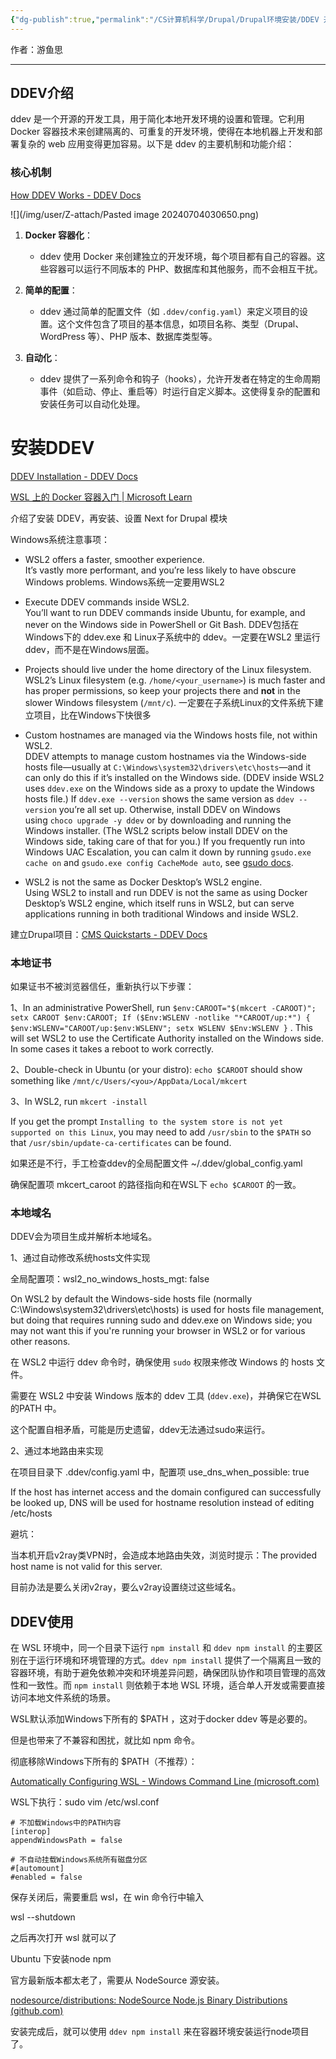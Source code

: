 ```yaml
---
{"dg-publish":true,"permalink":"/CS计算机科学/Drupal/Drupal环境安装/DDEV 开发环境/","noteIcon":"","created":"2024-07-03T13:21:20.028+08:00","updated":"2024-07-05T17:18:50.452+08:00"}
---
```



作者：游鱼思

---
## DDEV介绍

ddev 是一个开源的开发工具，用于简化本地开发环境的设置和管理。它利用 Docker 容器技术来创建隔离的、可重复的开发环境，使得在本地机器上开发和部署复杂的 web 应用变得更加容易。以下是 ddev 的主要机制和功能介绍：

### 核心机制

[How DDEV Works - DDEV Docs](https://ddev.readthedocs.io/en/stable/users/usage/architecture/#container-architecture)

![](/img/user/Z-attach/Pasted image 20240704030650.png)

1. **Docker 容器化**：
    
    - ddev 使用 Docker 来创建独立的开发环境，每个项目都有自己的容器。这些容器可以运行不同版本的 PHP、数据库和其他服务，而不会相互干扰。
2. **简单的配置**：
    
    - ddev 通过简单的配置文件（如 `.ddev/config.yaml`）来定义项目的设置。这个文件包含了项目的基本信息，如项目名称、类型（Drupal、WordPress 等）、PHP 版本、数据库类型等。
3. **自动化**：
    
    - ddev 提供了一系列命令和钩子（hooks），允许开发者在特定的生命周期事件（如启动、停止、重启等）时运行自定义脚本。这使得复杂的配置和安装任务可以自动化处理。

# 安装DDEV

[DDEV Installation - DDEV Docs](https://ddev.readthedocs.io/en/stable/users/install/ddev-installation/)

[WSL 上的 Docker 容器入门 | Microsoft Learn](https://learn.microsoft.com/zh-cn/windows/wsl/tutorials/wsl-containers)

介绍了安装 DDEV，再安装、设置 Next for Drupal 模块

Windows系统注意事项：

- WSL2 offers a faster, smoother experience.  
    It’s vastly more performant, and you’re less likely to have obscure Windows problems.
    Windows系统一定要用WSL2

- Execute DDEV commands inside WSL2.  
    You’ll want to run DDEV commands inside Ubuntu, for example, and never on the Windows side in PowerShell or Git Bash.
    DDEV包括在Windows下的 ddev.exe 和 Linux子系统中的 ddev。一定要在WSL2 里运行 ddev，而不是在Windows层面。
    
- Projects should live under the home directory of the Linux filesystem.  
    WSL2’s Linux filesystem (e.g. `/home/<your_username>`) is much faster and has proper permissions, so keep your projects there and **not** in the slower Windows filesystem (`/mnt/c`).
    一定要在子系统Linux的文件系统下建立项目，比在Windows下快很多
    
- Custom hostnames are managed via the Windows hosts file, not within WSL2.  
    DDEV attempts to manage custom hostnames via the Windows-side hosts file—usually at `C:\Windows\system32\drivers\etc\hosts`—and it can only do this if it’s installed on the Windows side. (DDEV inside WSL2 uses `ddev.exe` on the Windows side as a proxy to update the Windows hosts file.) If `ddev.exe --version` shows the same version as `ddev --version` you’re all set up. Otherwise, install DDEV on Windows using `choco upgrade -y ddev` or by downloading and running the Windows installer. (The WSL2 scripts below install DDEV on the Windows side, taking care of that for you.) If you frequently run into Windows UAC Escalation, you can calm it down by running `gsudo.exe cache on` and `gsudo.exe config CacheMode auto`, see [gsudo docs](https://github.com/gerardog/gsudo#credentials-cache).
    
- WSL2 is not the same as Docker Desktop’s WSL2 engine.  
    Using WSL2 to install and run DDEV is not the same as using Docker Desktop’s WSL2 engine, which itself runs in WSL2, but can serve applications running in both traditional Windows and inside WSL2.

建立Drupal项目：[CMS Quickstarts - DDEV Docs](https://ddev.readthedocs.io/en/stable/users/quickstart/#drupal)

### 本地证书

如果证书不被浏览器信任，重新执行以下步骤：

1、In an administrative PowerShell, run `$env:CAROOT="$(mkcert -CAROOT)"; setx CAROOT $env:CAROOT; If ($Env:WSLENV -notlike "*CAROOT/up:*") { $env:WSLENV="CAROOT/up:$env:WSLENV"; setx WSLENV $Env:WSLENV }`   . This will set WSL2 to use the Certificate Authority installed on the Windows side. In some cases it takes a reboot to work correctly.

2、Double-check in Ubuntu (or your distro): `echo $CAROOT` should show something like `/mnt/c/Users/<you>/AppData/Local/mkcert`

3、In WSL2, run `mkcert -install`

If you get the prompt `Installing to the system store is not yet supported on this Linux`, you may need to add `/usr/sbin` to the `$PATH` so that `/usr/sbin/update-ca-certificates` can be found.

如果还是不行，手工检查ddev的全局配置文件  ~/.ddev/global_config.yaml

确保配置项 mkcert_caroot 的路径指向和在WSL下 `echo $CAROOT` 的一致。

### 本地域名

DDEV会为项目生成并解析本地域名。

1、通过自动修改系统hosts文件实现

全局配置项：wsl2_no_windows_hosts_mgt: false

On WSL2 by default the Windows-side hosts file (normally C:\Windows\system32\drivers\etc\hosts) is used for hosts file management, but doing that requires running sudo and ddev.exe on Windows side; you may not want this if you're running your browser in WSL2 or for various other reasons.

在 WSL2 中运行 ddev 命令时，确保使用 `sudo` 权限来修改 Windows 的 hosts 文件。

需要在 WSL2 中安装 Windows 版本的 ddev 工具 (`ddev.exe`)，并确保它在WSL的PATH 中。

这个配置自相矛盾，可能是历史遗留，ddev无法通过sudo来运行。

2、通过本地路由来实现

在项目目录下 .ddev/config.yaml 中，配置项 use_dns_when_possible: true

If the host has internet access and the domain configured can successfully be looked up, DNS will be used for hostname resolution instead of editing /etc/hosts

避坑：

当本机开启v2ray类VPN时，会造成本地路由失效，浏览时提示：The provided host name is not valid for this server.

目前办法是要么关闭v2ray，要么v2ray设置绕过这些域名。

## DDEV使用

在 WSL 环境中，同一个目录下运行 `npm install` 和 `ddev npm install` 的主要区别在于运行环境和环境管理的方式。`ddev npm install` 提供了一个隔离且一致的容器环境，有助于避免依赖冲突和环境差异问题，确保团队协作和项目管理的高效性和一致性。而 `npm install` 则依赖于本地 WSL 环境，适合单人开发或需要直接访问本地文件系统的场景。

WSL默认添加Windows下所有的 $PATH ，这对于docker ddev 等是必要的。

但是也带来了不兼容和困扰，就比如 npm  命令。

彻底移除Windows下所有的 $PATH（不推荐）：

[Automatically Configuring WSL - Windows Command Line (microsoft.com)](https://devblogs.microsoft.com/commandline/automatically-configuring-wsl/)

WSL下执行：sudo vim /etc/wsl.conf

```
# 不加载Windows中的PATH内容
[interop]
appendWindowsPath = false

# 不自动挂载Windows系统所有磁盘分区
#[automount]
#enabled = false
```

保存关闭后，需要重启 wsl，在 win 命令行中输入

wsl --shutdown

之后再次打开 wsl 就可以了

Ubuntu 下安装node npm

官方最新版本都太老了，需要从 NodeSource 源安装。

[nodesource/distributions: NodeSource Node.js Binary Distributions (github.com)](https://github.com/nodesource/distributions?tab=readme-ov-file#ubuntu-versions)

安装完成后，就可以使用 `ddev npm install` 来在容器环境安装运行node项目了。
